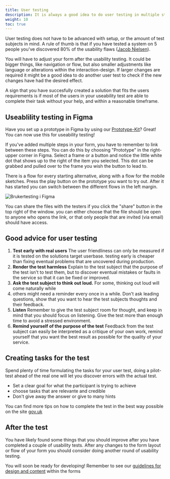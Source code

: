 ```yaml
---
title: User testing
description: It is always a good idea to do user testing in multiple stages of a project. Through user testing you measure if your solution corresponds to the needs of the users. Doing this early in the project is a good investment, since you save time and money by avoiding developing a solution that doesn't match what it was trying to solve.
weight: 10
toc: true
---
```


User testing does not have to be advanced with setup, or the amount of test subjects in mind. 
A rule of thumb is that if you have tested a system on 5 people you've discovered 80% of the usability flaws 
([Jacob Nielsen](https://www.nngroup.com/articles/why-you-only-need-to-test-with-5-users/)).

You will have to adjust your form after the usability testing. It could be bigger things, like navigation or flow, but also smaller 
adjustments like language or alterations within the interaction-design. If larger changes are required it might be a good 
idea to do another user test to check if the new changes have had the desired effect.

A sign that you have succesfully created a solution that fits the users requirements is if most of the users in your 
useability test are able to complete their task without your help, and within a reasonable timeframe. 

## Useablility testing in Figma

Have you set up a prototype in Figma by using our [Prototype-Kit](../prototype/)? Great! You can now 
use this for useability testing! 

If you've added multiple steps in your form, you have to remember to link between these steps. 
You can do this by choosing "Prototype" in the right-upper corner in Figma. Select a 
frame or a button and notice the little white dot that shows up to the right of the item you selected. 
This dot can be grabbed and pulled over to the frame you wish the button to lead to. 

There is a flow for every starting alternative, along with a flow for the mobile sketches. 
Press the play button on the prototype you want to try out. After it has started you can switch 
between the different flows in the left margin.

![Brukertesting i Figma](prototype-play.gif "Brukertesting i Figma")

You can share the files with the testers if you click the "share" button in the top right of the window.
you can either choose that the file should be open to anyone who opens the link, or that only people that 
are invited (via email) should have access.

## Good advice for user testing

1. **Test early with real users** The user friendliness can only be measured if it is tested on the solutions target userbase.
testing early is cheaper than fixing eventual problems that are uncovered during production.
1. **Render the test harmless** Explain to the test subject that the purpose of the test isn't to 
test them, but to discover eventual mistakes or faults in the service so that it can be fixed or improved. 
2. **Ask the test subject to think out loud.** For some, thinking out loud will come naturally while 
3. others might need a reminder every once in a while.
Don't ask leading questions, show that you want to hear the test subjects thoughts and their feedback.
3. **Listen** Remember to give the test subject room for thought, and keep in 
mind that you should focus on listening. Give the test more than enough time to avoid a stressed environment.
4. **Remind yourself of the purpose of the test** 
Feedback from the test subject can easily be interpreted as a critique of your 
own work, remind yourself that you want the best result as possible for the quality of your service.
## Creating tasks for the test
Spend plenty of time formulating the tasks for your user test, doing a pilot-test ahead of the real one 
will let you discover errors with the actual test.

- Set a clear goal for what the participant is trying to achieve
- choose tasks that are relevante and credible
- Don't give away the answer or give to many hints

You can find more tips on how to complete the test in the best way possible on the site [gov.uk](https://www.gov.uk/service-manual/user-research/using-moderated-usability-testing) 
## After the test 
You have likely found some things that you should improve after you have completed a couple of usability tests.
After any changes to the form layout or flow of your form you should consider doing another round of usability testing.


You will soon be ready for developing! Remember to see our [guidelines for design and content](../guidelines) within the forms
